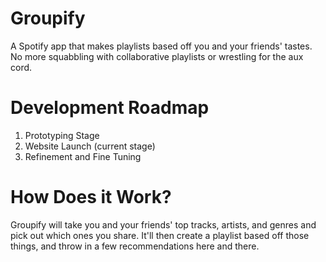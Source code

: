 # Groupify
A Spotify app that makes playlists based off you and your friends' tastes. No more squabbling with collaborative playlists or wrestling for the aux cord.  

# Development Roadmap  
1. Prototyping Stage
2. Website Launch (current stage)  
3. Refinement and Fine Tuning  

# How Does it Work?
Groupify will take you and your friends' top tracks, artists, and genres and pick out which ones you share. It'll then create a playlist based off those things, and throw in a few recommendations here and there.  
